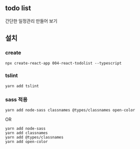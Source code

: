 ## todo list

간단한 일정관리 만들어 보기 

## 설치
### create
```
npx create-react-app 004-react-todolist --typescript
```

### tslint
```
yarn add tslint
```

### sass 적용
```
yarn add node-sass classnames @types/classnames open-color
```
OR
```
yarn add node-sass
yarn add classnames
yarn add @types/classnames
yarn add open-color
```

